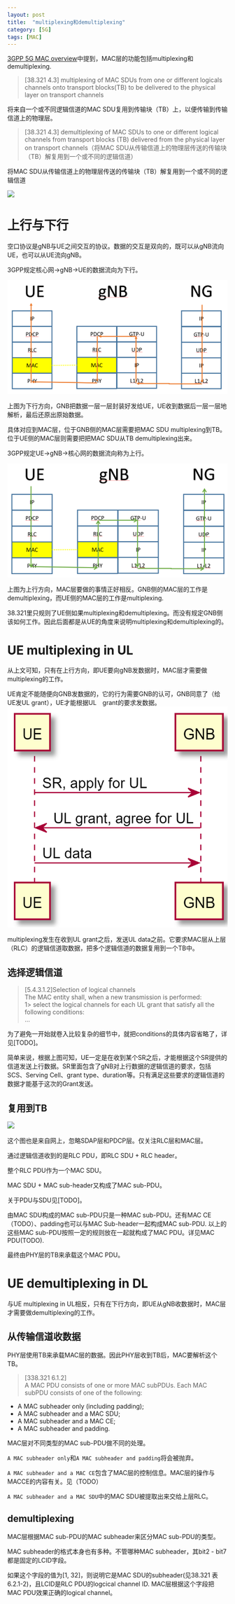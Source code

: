 ```yaml
---
layout: post
title:  "multiplexing和demultiplexing"
category: [5G]
tags: [MAC]
---
```


[3GPP 5G MAC overview](http://windmissing.github.io/5g/2019-08/3gpp-5g-mac-overview.html)中提到，MAC层的功能包括multiplexing和demultiplexing.

>[38.321 4.3]
multiplexing of MAC SDUs from one or different logicals channels onto transport blocks(TB) to be delivered to the physical layer on transport channels

将来自一个或不同逻辑信道的MAC SDU复用到传输块（TB）上，以便传输到传输信道上的物理层。

>[38.321 4.3]
demultiplexing of MAC SDUs to one or different logical channels from transport blocks (TB) delivered from the physical layer on transport channels（将MAC SDU从传输信道上的物理层传送的传输块（TB）解复用到一个或不同的逻辑信道）

将MAC SDU从传输信道上的物理层传送的传输块（TB）解复用到一个或不同的逻辑信道

![](https://www.tech-invite.com/3m38/img/tinv-38-321-NR-MAC-arch.gif)

<!-- more -->

# 上行与下行

空口协议是gNB与UE之间交互的协议。数据的交互是双向的，既可以从gNB流向UE，也可以从UE流向gNB。

3GPP规定核心网->gNB->UE的数据流向为下行。

![下行](\images\2019\6.png)

上图为下行方向，GNB把数据一层一层封装好发给UE，UE收到数据后一层一层地解析，最后还原出原始数据。

具体对应到MAC层，位于GNB侧的MAC层需要把MAC SDU multiplexing到TB。位于UE侧的MAC层则需要把把MAC SDU从TB demultiplexing出来。

3GPP规定UE->gNB->核心网的数据流向称为上行。

![上行](\images\2019\7.png)

上图为上行方向，MAC层要做的事情正好相反。GNB侧的MAC层的工作是demultiplexing，而UE侧的MAC层的工作是multiplexing.

38.321里只规则了UE侧如果multiplexing和demultiplexing。而没有规定GNB侧该如何工作。因此后面都是从UE的角度来说明multiplexing和demultiplexing的。

# UE multiplexing in UL

从上文可知，只有在上行方向，即UE要向gNB发数据时，MAC层才需要做multiplexing的工作。

UE肯定不能随便向GNB发数据的，它的行为需要GNB的认可，GNB同意了（给UE发UL grant），UE才能根据UL　grant的要求发数据。
![](\images\2019\8.png)

multiplexing发生在收到UL grant之后，发送UL data之前。它要求MAC层从上层（RLC）的逻辑信道取数据，把多个逻辑信道的数据复用到一个TB中。

## 选择逻辑信道

> [5.4.3.1.2]Selection of logical channels  
> The MAC entity shall, when a new transmission is performed:  
1>	select the logical channels for each UL grant that satisfy all the following conditions:  
...

为了避免一开始就卷入比较复杂的细节中，就把conditions的具体内容省略了，详见[TODO]。

简单来说，根据上图可知，UE一定是在收到某个SR之后，才能根据这个SR提供的信道发送上行数据。SR里面包含了gNB对上行数据的逻辑信道的要求，包括SCS、Serving Cell、grant type、duration等。只有满足这些要求的逻辑信道的数据才能基于这次的Grant发送。

## 复用到TB

![](http://www.techplayon.com/wp-content/uploads/2017/09/NR-RLC-730x312.png)

这个图也是来自网上，忽略SDAP层和PDCP层。仅关注RLC层和MAC层。

通过逻辑信道收到的是RLC PDU，即RLC SDU + RLC header。

整个RLC PDU作为一个MAC SDU。

MAC SDU + MAC sub-header又构成了MAC sub-PDU。

关于PDU与SDU见[TODO]。

由MAC SDU构成的MAC sub-PDU只是一种MAC sub-PDU。还有MAC CE（TODO）、padding也可以与MAC Sub-header一起构成MAC sub-PDU. 以上的这些MAC sub-PDU按照一定的规则放在一起就构成了MAC PDU。详见MAC PDU(TODO).

最终由PHY层的TB来承载这个MAC PDU。

# UE demultiplexing in DL

与UE multiplexing in UL相反，只有在下行方向，即UE从gNB收数据时，MAC层才需要做demultiplexing的工作。

##  从传输信道收数据

PHY层使用TB来承载MAC层的数据。因此PHY层收到TB后，MAC要解析这个TB。

>[338.321 6.1.2]  
> A MAC PDU consists of one or more MAC subPDUs. Each MAC subPDU consists of one of the following:
-	A MAC subheader only (including padding);
-	A MAC subheader and a MAC SDU;
-	A MAC subheader and a MAC CE;
-	A MAC subheader and padding.

MAC层对不同类型的MAC sub-PDU做不同的处理。

`A MAC subheader only`和`A MAC subheader and padding`将会被抛弃。

`A MAC subheader and a MAC CE`包含了MAC层的控制信息。MAC层的操作与MACCE的内容有关。见（TODO）

`A MAC subheader and a MAC SDU`中的MAC SDU被提取出来交给上层RLC。

## demultiplexing

MAC层根据MAC sub-PDU的MAC subheader来区分MAC sub-PDU的类型。

MAC subheader的格式本身也有多种。不管哪种MAC subheader，其bit2 - bit7都是固定的LCID字段。

如果这个字段的值为[1, 32]，则说明它是MAC SDU的subheader(见38.321 表6.2.1-2)，且LCID是RLC PDU的logcical channel ID. MAC层根据这个字段把MAC PDU效果正确的logical channel。
